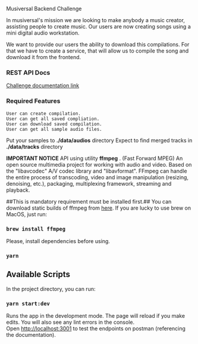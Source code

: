 Musiversal Backend Challenge

In musiversal's mission we are looking to make anybody a music creator, assisting people to create music. Our users are now creating songs using a mini digital audio workstation.

We want to provide our users the ability to download this compilations. For that we have to create a service, that will allow us to compile the song and download it from the frontend.

### REST API Docs

[Challenge documentation link](https://documenter.getpostman.com/view/12448738/Uz5KjZ8m)

### Required Features

```
User can create compilation.
User can get all saved compliation.
User can download saved compilation.
User can get all sample audio files.

```

Put your samples to **./data/audios** directory
Expect to find merged tracks in **./data/tracks** directory

**IMPORTANT NOTICE**
API using utility **ffmpeg** .
(Fast Forward MPEG) An open source multimedia project for working with audio and video. Based on the "libavcodec" A/V codec library and "libavformat". FFmpeg can handle the entire process of transcoding, video and image manipulation (resizing, denoising, etc.), packaging, multiplexing framework,  streaming and playback.

##This is mandatory requirement must be installed first.##
You can download static builds of ffmpeg from [here](https://johnvansickle.com/ffmpeg/). If you are lucky to use brew on MacOS, just run:
### `brew install ffmpeg`

Please, install dependencies before using.
### `yarn`

## Available Scripts

In the project directory, you can run:

### `yarn start:dev`

Runs the app in the development mode.
The page will reload if you make edits.
You will also see any lint errors in the console. \
Open [http://localhost:3001](http://localhost:3001) to test the endpoints on postman (referencing the documentation).



